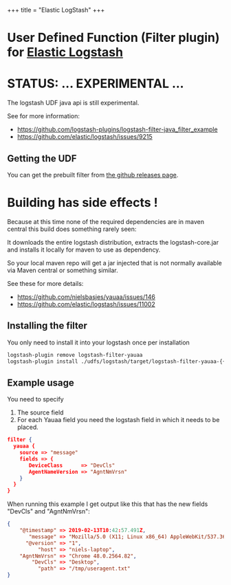 +++
title = "Elastic LogStash"
+++
# User Defined Function (Filter plugin) for [Elastic Logstash](https://www.elastic.co/guide/en/logstash/current/filter-plugins.html)

# STATUS: ... EXPERIMENTAL ...
The logstash UDF java api is still experimental.

See for more information:
- https://github.com/logstash-plugins/logstash-filter-java_filter_example
- https://github.com/elastic/logstash/issues/9215

## Getting the UDF
You can get the prebuilt filter from [the github releases page](https://github.com/nielsbasjes/yauaa/releases/download/v{{%YauaaVersion%}}/logstash-filter-yauaa-{{%YauaaVersion%}}.gem).

# Building has side effects !
Because at this time none of the required dependencies are in maven central this build does something rarely seen:

It downloads the entire logstash distribution, extracts the logstash-core.jar and installs it locally for maven
to use as dependency.

So your local maven repo will get a jar injected that is not normally available via Maven central or something similar.

See these for more details:
- https://github.com/nielsbasjes/yauaa/issues/146
- https://github.com/elastic/logstash/issues/11002

## Installing the filter
You only need to install it into your logstash once per installation

```bash
logstash-plugin remove logstash-filter-yauaa
logstash-plugin install ./udfs/logstash/target/logstash-filter-yauaa-{{%YauaaVersion%}}.gem
```

## Example usage

You need to specify

1. The source field
2. For each Yauaa field you need the logstash field in which it needs to be placed.

```json
filter {
  yauaa {
    source => "message"
    fields => {
       DeviceClass      => "DevCls"
       AgentNameVersion => "AgntNmVrsn"
    }
  }
}
```

When running this example I get output like this that has the new fields "DevCls" and "AgntNmVrsn":
```json
{
    "@timestamp" => 2019-02-13T10:42:57.491Z,
       "message" => "Mozilla/5.0 (X11; Linux x86_64) AppleWebKit/537.36 (KHTML, like Gecko) Chrome/48.0.2564.82 Safari/537.36",
      "@version" => "1",
          "host" => "niels-laptop",
    "AgntNmVrsn" => "Chrome 48.0.2564.82",
        "DevCls" => "Desktop",
          "path" => "/tmp/useragent.txt"
}
```
